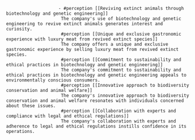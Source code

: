 						- #perception [[Reviving extinct animals through biotechnology and genetic engineering]]
						 The company's use of biotechnology and genetic engineering to revive extinct animals generates interest and curiosity.
						 #perception [[Unique and exclusive gastronomic experience with luxury meat from revived extinct species]]
						 The company offers a unique and exclusive gastronomic experience by selling luxury meat from revived extinct species.
						 #perception [[Commitment to sustainability and ethical practices in biotechnology and genetic engineering]]
						 The company's commitment to sustainability and ethical practices in biotechnology and genetic engineering appeals to environmentally conscious consumers.
						 #perception [[Innovative approach to biodiversity conservation and animal welfare]]
						 The company's innovative approach to biodiversity conservation and animal welfare resonates with individuals concerned about these issues.
						 #perception [[Collaboration with experts and compliance with legal and ethical regulations]]
						 The company's collaboration with experts and adherence to legal and ethical regulations instills confidence in its operations.












